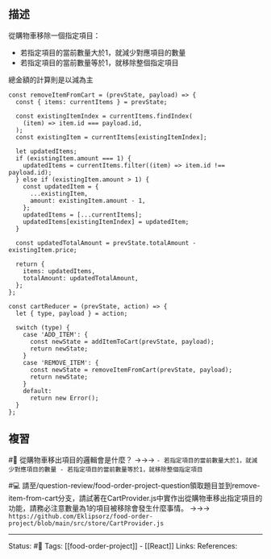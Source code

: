 ## 描述



從購物車移除一個指定項目：
- 若指定項目的當前數量大於1，就減少對應項目的數量
- 若指定項目的當前數量等於1，就移除整個指定項目

總金額的計算則是以減為主
```
const removeItemFromCart = (prevState, payload) => {
  const { items: currentItems } = prevState;

  const existingItemIndex = currentItems.findIndex(
    (item) => item.id === payload.id,
  );
  const existingItem = currentItems[existingItemIndex];

  let updatedItems;
  if (existingItem.amount === 1) {
    updatedItems = currentItems.filter((item) => item.id !== payload.id);
  } else if (existingItem.amount > 1) {
    const updatedItem = {
      ...existingItem,
      amount: existingItem.amount - 1,
    };
    updatedItems = [...currentItems];
    updatedItems[existingItemIndex] = updatedItem;
  }

  const updatedTotalAmount = prevState.totalAmount - existingItem.price;

  return {
    items: updatedItems,
    totalAmount: updatedTotalAmount,
  };
};

const cartReducer = (prevState, action) => {
  let { type, payload } = action;

  switch (type) {
    case 'ADD_ITEM': {
      const newState = addItemToCart(prevState, payload);
      return newState;
    }
    case 'REMOVE_ITEM': {
      const newState = removeItemFromCart(prevState, payload);
      return newState;
    }
    default:
      return new Error();
  }
};
```


## 複習
#🧠 從購物車移出項目的邏輯會是什麼？ ->->-> `- 若指定項目的當前數量大於1，就減少對應項目的數量 - 若指定項目的當前數量等於1，就移除整個指定項目`
<!--SR:!2022-10-14,10,250-->

#💻 請至/question-review/food-order-project-question領取題目並到remove-item-from-cart分支，請試著在CartProvider.js中實作出從購物車移出指定項目的功能，請務必注意數量為1的項目被移除會發生什麼事情。 ->->-> `https://github.com/Eklipsorz/food-order-project/blob/main/src/store/CartProvider.js`
<!--SR:!2022-10-13,10,250-->




---
Status: #🌱 
Tags:
[[food-order-project]] - [[React]]
Links:
References: